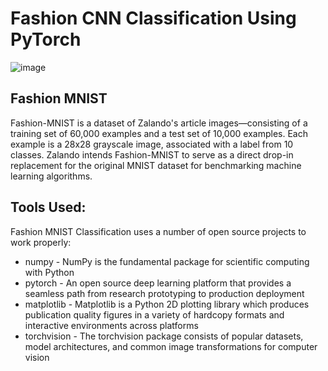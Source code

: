 # Fashion CNN Classification Using PyTorch

![image](https://user-images.githubusercontent.com/73738414/135408487-085cc50f-aaf4-49e6-ac4f-235fa4fcebd3.png)

## Fashion MNIST
Fashion-MNIST is a dataset of Zalando's article images—consisting of a training set of 60,000 examples and a test set of 10,000 examples. Each example is a 28x28 grayscale image, associated with a label from 10 classes. Zalando intends Fashion-MNIST to serve as a direct drop-in replacement for the original MNIST dataset for benchmarking machine learning algorithms.

## Tools Used:
Fashion MNIST Classification uses a number of open source projects to work properly:

- numpy - NumPy is the fundamental package for scientific computing with Python
- pytorch - An open source deep learning platform that provides a seamless path from research prototyping to production deployment
- matplotlib - Matplotlib is a Python 2D plotting library which produces publication quality figures in a variety of hardcopy formats and interactive environments across platforms
- torchvision - The torchvision package consists of popular datasets, model architectures, and common image transformations for computer vision
